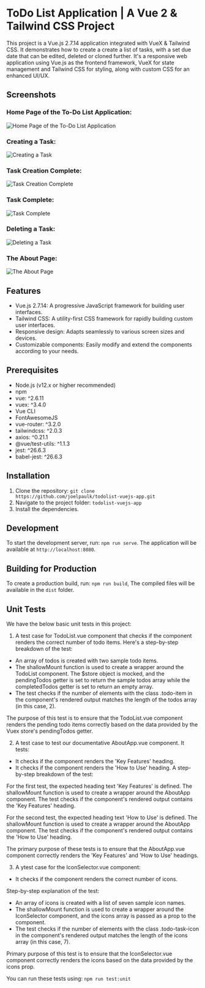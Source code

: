 
# ToDo List Application | A Vue 2 & Tailwind CSS Project

This project is a Vue.js 2.7.14 application integrated with VueX & Tailwind CSS. 
It demonstrates how to create a create a list of tasks, with a set due date that can be edited, deleted or cloned further.
It's a responsive web application using Vue.js as the frontend framework, VueX for state management and Tailwind CSS for styling, along with custom CSS for an enhanced UI/UX.

## Screenshots

### Home Page of the To-Do List Application:
![Home Page of the To-Do List Application](src/assets/todolist-main.png)

### Creating a Task:
![Creating a Task](src/assets/todolist-create-task.png)

### Task Creation Complete:
![Task Creation Complete](src/assets/todolist-task-created.png)

### Task Complete:
![Task Complete](src/assets/todolist-task-completed.png)

### Deleting a Task:
![Deleting a Task](src/assets/todolist-task-delete.png)

### The About Page:
![The About Page](src/assets/todolist-about.png)

## Features

- Vue.js 2.7.14: A progressive JavaScript framework for building user interfaces.
- Tailwind CSS: A utility-first CSS framework for rapidly building custom user interfaces.
- Responsive design: Adapts seamlessly to various screen sizes and devices.
- Customizable components: Easily modify and extend the components according to your needs.

## Prerequisites

- Node.js (v12.x or higher recommended)
- npm
- vue: ^2.6.11
- vuex: ^3.4.0
- Vue CLI
- FontAwesomeJS
- vue-router: ^3.2.0
- tailwindcss: ^2.0.3
- axios: ^0.21.1
- @vue/test-utils: ^1.1.3
- jest: ^26.6.3
- babel-jest: ^26.6.3

## Installation

1. Clone the repository: `git clone https://github.com/joelpaulk/todolist-vuejs-app.git`
2. Navigate to the project folder: `todolist-vuejs-app`
3. Install the dependencies.

## Development

To start the development server, run: `npm run serve`.
The application will be available at `http://localhost:8080`.

## Building for Production

To create a production build, run: `npm run build`,
The compiled files will be available in the `dist` folder.

## Unit Tests

We have the below basic unit tests in this project:

1. A test case for TodoList.vue component that checks if the component renders the correct number of todo items.
Here's a step-by-step breakdown of the test:

 -  An array of todos is created with two sample todo items.
 - The shallowMount function is used to create a wrapper around the TodoList component. The $store object is mocked, and the pendingTodos getter is set to return the sample todos array while the completedTodos getter is set to return an empty array.
 - The test checks if the number of elements with the class .todo-item in the component's rendered output matches the length of the todos array (in this case, 2).

The purpose of this test is to ensure that the TodoList.vue component renders the pending todo items correctly based on the data provided by the Vuex store's pendingTodos getter.

2. A test case to test our documentative AboutApp.vue component. It tests:

 - It checks if the component renders the 'Key Features' heading.
 - It checks if the component renders the 'How to Use' heading.
A step-by-step breakdown of the test:

For the first test, the expected heading text 'Key Features' is defined.
The shallowMount function is used to create a wrapper around the AboutApp component.
The test checks if the component's rendered output contains the 'Key Features' heading.

For the second test, the expected heading text 'How to Use' is defined.
The shallowMount function is used to create a wrapper around the AboutApp component.
The test checks if the component's rendered output contains the 'How to Use' heading.

The primary purpose of these tests is to ensure that the AboutApp.vue component correctly renders the 'Key Features' and 'How to Use' headings.

3. A ytest case for the IconSelector.vue component:

 - It checks if the component renders the correct number of icons.

Step-by-step explanation of the test:

 - An array of icons is created with a list of seven sample icon names.
 - The shallowMount function is used to create a wrapper around the IconSelector component, and the icons array is passed as a prop to the component.
 - The test checks if the number of elements with the class .todo-task-icon in the component's rendered output matches the length of the icons array (in this case, 7).

Primary purpose of this test is to ensure that the IconSelector.vue component correctly renders the icons based on the data provided by the icons prop.

You can run these tests using: `npm run test:unit`